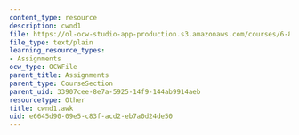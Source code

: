 ```yaml
---
content_type: resource
description: cwnd1
file: https://ol-ocw-studio-app-production.s3.amazonaws.com/courses/6-829-computer-networks-fall-2002/e6645d9009e5c83facd2eb7a0d24de50_cwnd1.awk
file_type: text/plain
learning_resource_types:
- Assignments
ocw_type: OCWFile
parent_title: Assignments
parent_type: CourseSection
parent_uid: 33907cee-8e7a-5925-14f9-144ab9914aeb
resourcetype: Other
title: cwnd1.awk
uid: e6645d90-09e5-c83f-acd2-eb7a0d24de50
---
```

